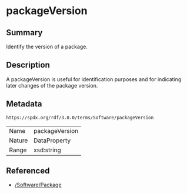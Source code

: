 <!-- Automatically generated by spec-parser v2.1.0 on 2024-06-17T10:36:57.838737+00:00 -->
<!-- SPDX-License-Identifier: Community-Spec-1.0 -->

# packageVersion

## Summary

Identify the version of a package.


## Description

A packageVersion is useful for identification purposes and for indicating later
changes of the package version.


## Metadata

`https://spdx.org/rdf/3.0.0/terms/Software/packageVersion`


| | |
|---|---|
| Name | packageVersion |
| Nature | DataProperty |
| Range | xsd:string |




## Referenced

- [/Software/Package](../../Software/Classes/Package.md)

